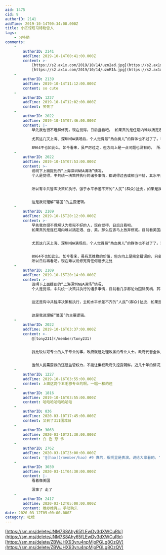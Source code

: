```yaml
---
aid: 1475
cid: 9
authorID: 2141
addTime: 2019-10-14T00:34:00.000Z
title: 小区惊现习特勒雪人
tags:
    - 习特勒
comments:
    -
        authorID: 2141
        addTime: 2019-10-14T00:41:00.000Z
        content: >-
            [https://s2.ax1x.com/2019/10/14/uzn2ad.jpg](https://s2.ax1x.com/2019/10/14/uzn2ad.jpg)
            [https://s2.ax1x.com/2019/10/14/uznRIA.jpg](https://s2.ax1x.com/2019/10/14/uznRIA.jpg)
    -
        authorID: 2139
        addTime: 2019-10-14T11:12:00.000Z
        content: so cute
    -
        authorID: 1227
        addTime: 2019-10-14T12:02:00.000Z
        content: 笑死了
    -
        authorID: 2022
        addTime: 2019-10-15T07:46:00.000Z
        content: |-
            早先我也很不理解修宪，现在觉得，日后且看吧。 如果真的是任期内难以搞定港、台、美，连任去攻坚也可以理解。

            尤其这几天上海、深圳NBA满场后，个人觉得最“热血男儿”的群体也不过了了。若政权集中在中共/习那边，起码不会如此有丧国格。

            8964不也如此么，如今看来，虽严厉过之，但方向上是一点问题也没有的。 所以日后再看吧，现在难以说好不好。
    -
        authorID: 2022
        addTime: 2019-10-15T07:53:00.000Z
        content: >-
            说明下上面提到的“上海深圳NBA满场”情况，
            个人是觉得，中共统一决策并执行的诸多事情，都说得过去或相当不错，其水平远超“人民群众”的平均水平。


            所以有中共智库决策和执行，强于水平参差不齐的“人民”(群众)扯皮，如果是我，真的和NBA粉丝扯其不清，说其不通，我宁愿让中共待办国家事务，也不愿让NBA粉丝行驶国家权利。


            这是我说理解“篡国”的主要逻辑。
    -
        authorID: 2109
        addTime: 2019-10-15T20:12:00.000Z
        content: >-
            早先我也很不理解认为修宪不好的人，现在觉得，日后且看吧。
            如果真的是连任期内难以搞定港、台、美，那么应该马上放弃修宪。目前看美国起码在习近平逝世前是绝对不可能的。


            尤其这几天上海、深圳NBA满场后，个人觉得最“热血男儿”的群体也不过了了。若舆论权集中在人民手里，起码不会因为一条推特就全民发出这些有丧人格，污蔑言论自由的统治者的声音。


            8964不也如此么，如今看来，虽有其维稳的价值，但方向上是完全错误的，只会导致人民对政府的矛盾越来越激烈。
            所以日后再看吧，现在难以说修宪有任何进步之处
    -
        authorID: 2109
        addTime: 2019-10-15T20:14:00.000Z
        content: >-
            说明下上面提到的“上海深圳NBA满场”情况，
            个人是觉得，中共统一决策并执行的诸多事情，目前看几乎都沦为国际笑柄，其平均水平甚至不如海外普通群众。


            这还是有中共智库决策和执行，去和水平参差不齐的“人民”(群众)扯皮，如果是我，真的和NBA战狼扯其不清，说其不通，我宁愿让人民行使他们的权力，也不愿让国家越俎代庖，规定人民应该支持什么不应该支持什么。宪法授予人民言论自由的权力，但是不代表政府可以借言论自由之名，打击言论自由之实。


            这是我说理解“篡国”的主要逻辑。
    -
        authorID: 2022
        addTime: 2019-10-16T03:37:00.000Z
        content: >-
            @[tony231](/member/tony231)


            我比较认可专业的人干专业的事，政府就是处理政务的专业人士。政府代替全体人民群众行驶国家权利不算“越俎代庖”，而且还是一种优势，比如台湾倒是民主，但从政府到人民，都傻得不行。而且台湾存在政府迎合选民的倾向，很多政府的行为就更傻了。


            当然人民需要做的还是监管权力，不能让集权政府失控变朝鲜。近几十年的情况来总结，中国没有这个顾虑吧，我觉得很多人担心过度了，仿佛一但是中央政府就要变朝鲜了，其实不是的。
    -
        authorID: 1227
        addTime: 2019-10-16T03:55:00.000Z
        content: 上面这两个五毛够专业的啊。一唱一和的还
    -
        authorID: 1816
        addTime: 2019-10-16T03:55:00.000Z
        content: 哈哈哈哈哈哈哈哈
    -
        authorID: 836
        addTime: 2020-03-10T17:45:00.000Z
        content: 又到了311国难日
    -
        authorID: 3063
        addTime: 2020-03-10T21:30:00.000Z
        content: 白 色 恐 怖
    -
        authorID: 2762
        addTime: 2020-03-10T23:00:00.000Z
        content: '@[hao](/member/hao) #9 真的，很明显是表演，说给大家看的。'
    -
        authorID: 3030
        addTime: 2020-03-11T04:30:00.000Z
        content: |-
            看着像美国

            没事了 走了
    -
        authorID: 2417
        addTime: 2020-03-12T05:00:00.000Z
        content: 维妙维肖。。手动狗头
date: 2020-03-12T05:00:00.000Z
category: 吐槽
---
```


[https://sm.ms/delete/JNM7S8Ahy65fLEwDv3dXWCuRlc](https://sm.ms/delete/JNM7S8Ahy65fLEwDv3dXWCuRlc) [https://sm.ms/delete/ZBWJHX93yru4npMjoPGLg8OzQV](https://sm.ms/delete/ZBWJHX93yru4npMjoPGLg8OzQV)
